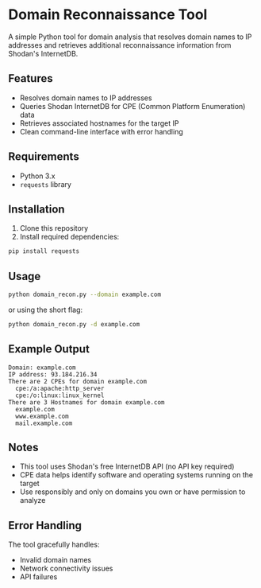 # Domain Reconnaissance Tool

A simple Python tool for domain analysis that resolves domain names to IP addresses and retrieves additional reconnaissance information from Shodan's InternetDB.

## Features

- Resolves domain names to IP addresses
- Queries Shodan InternetDB for CPE (Common Platform Enumeration) data
- Retrieves associated hostnames for the target IP
- Clean command-line interface with error handling

## Requirements

- Python 3.x
- `requests` library

## Installation

1. Clone this repository
2. Install required dependencies:
```bash
pip install requests
```

## Usage

```bash
python domain_recon.py --domain example.com
```

or using the short flag:

```bash
python domain_recon.py -d example.com
```

## Example Output

```
Domain: example.com
IP address: 93.184.216.34
There are 2 CPEs for domain example.com
  cpe:/a:apache:http_server
  cpe:/o:linux:linux_kernel
There are 3 Hostnames for domain example.com
  example.com
  www.example.com
  mail.example.com
```

## Notes

- This tool uses Shodan's free InternetDB API (no API key required)
- CPE data helps identify software and operating systems running on the target
- Use responsibly and only on domains you own or have permission to analyze

## Error Handling

The tool gracefully handles:
- Invalid domain names
- Network connectivity issues
- API failures


